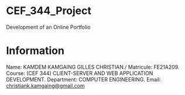 # CEF_344_Project
 Development of an Online Portfolio

# Information
 Name: KAMDEM KAMGAING GILLES CHRISTIAN./
 Matricule: FE21A209.
 Course: (CEF 344) CLIENT-SERVER AND WEB APPLICATION DEVELOPMENT.
 Department: COMPUTER ENGINEERING.
 Email: christiank.kamgaing@gmail.com
